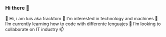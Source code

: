 ### Hi there 👋

<!--
**Fracktom/Fracktom** is a ✨ _special_ ✨ repository because its `README.md` (this file) appears on your GitHub profile.

Here are some ideas to get you started:

- 🔭 I’m currently working on ...
- 🌱 I’m currently learning ...
- 👯 I’m looking to collaborate on ...
- 🤔 I’m looking for help with ...
- 💬 Ask me about ...
- 📫 How to reach me: ...
- 😄 Pronouns: ...
- ⚡ Fun fact: ...
-->
👋 Hi, i am luis aka fracktom
👀 I’m interested in technology and machines
🌱 I’m currently learning how to code with differente lenguajes
💞️ I’m looking to collaborate on IT industry
📫
